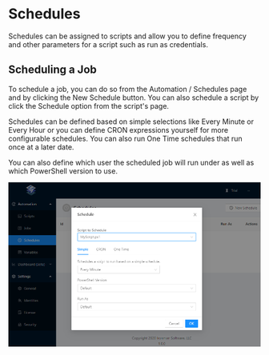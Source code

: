 # Schedules

Schedules can be assigned to scripts and allow you to define frequency and other parameters for a script such as run as credentials. 

## Scheduling a Job 

To schedule a job, you can do so from the Automation / Schedules page and by clicking the New Schedule button. You can also schedule a script by click the Schedule option from the script's page. 

Schedules can be defined based on simple selections like Every Minute or Every Hour or you can define CRON expressions yourself for more configurable schedules. You can also run One Time schedules that run once at a later date. 

You can also define which user the scheduled job will run under as well as which PowerShell version to use. 

![](../.gitbook/assets/image%20%283%29.png)

